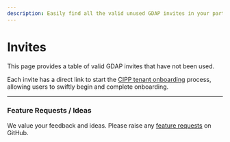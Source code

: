 ```yaml
---
description: Easily find all the valid unused GDAP invites in your partner organization.
---
```


# Invites

This page provides a table of valid GDAP invites that have not been used.&#x20;

Each invite has a direct link to start the [CIPP tenant onboarding](../onboarding.md) process, allowing users to swiftly begin and complete onboarding.

***

### Feature Requests / Ideas

We value your feedback and ideas. Please raise any [feature requests](https://github.com/KelvinTegelaar/CIPP/issues/new?assignees=\&labels=enhancement%2Cno-priority\&projects=\&template=feature.yml\&title=%5BFeature+Request%5D%3A+) on GitHub.
